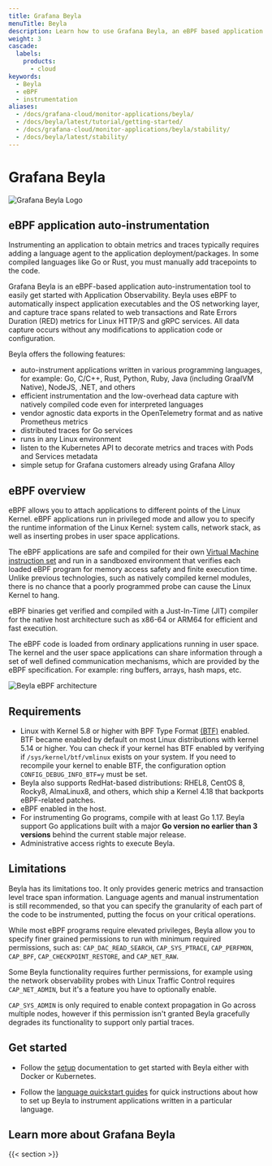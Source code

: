 ```yaml
---
title: Grafana Beyla
menuTitle: Beyla
description: Learn how to use Grafana Beyla, an eBPF based application auto-instrumentation tool.
weight: 3
cascade:
  labels:
    products:
      - cloud
keywords:
  - Beyla
  - eBPF
  - instrumentation
aliases:
  - /docs/grafana-cloud/monitor-applications/beyla/
  - /docs/beyla/latest/tutorial/getting-started/
  - /docs/grafana-cloud/monitor-applications/beyla/stability/
  - /docs/beyla/latest/stability/
---
```


# Grafana Beyla

![Grafana Beyla Logo](https://grafana.com/media/docs/grafana-cloud/beyla/beyla-logo.png)

## eBPF application auto-instrumentation

Instrumenting an application to obtain metrics and traces typically requires adding a language agent to the application deployment/packages.
In some compiled languages like Go or Rust, you must manually add tracepoints to the code.

Grafana Beyla is an eBPF-based application auto-instrumentation tool to easily get started with Application Observability.
Beyla uses eBPF to automatically inspect application executables and the OS networking layer, and capture trace spans related to web transactions and Rate Errors Duration (RED) metrics for Linux HTTP/S and gRPC services.
All data capture occurs without any modifications to application code or configuration.

Beyla offers the following features:

- auto-instrument applications written in various programming languages, for example: Go, C/C++, Rust, Python, Ruby, Java (including GraalVM Native), NodeJS, .NET, and others
- efficient instrumentation and the low-overhead data capture with natively compiled code even for interpreted languages
- vendor agnostic data exports in the OpenTelemetry format and as native Prometheus metrics
- distributed traces for Go services
- runs in any Linux environment
- listen to the Kubernetes API to decorate metrics and traces with Pods and Services metadata
- simple setup for Grafana customers already using Grafana Alloy

## eBPF overview

eBPF allows you to attach applications to different points of the Linux Kernel. eBPF applications run in privileged mode and allow you to specify the runtime information of the Linux Kernel: system calls, network stack, as well as inserting probes in user space applications.

The eBPF applications are safe and compiled for their own [Virtual Machine instruction set](https://docs.kernel.org/bpf/standardization/instruction-set.html) and run in a sandboxed environment that verifies each loaded eBPF program for memory access safety and finite execution time. Unlike previous technologies, such as natively compiled kernel modules, there is no chance that a poorly programmed probe can cause the Linux Kernel to hang.

eBPF binaries get verified and compiled with a Just-In-Time (JIT) compiler for the native host architecture such as x86-64 or ARM64 for efficient and fast execution.

The eBPF code is loaded from ordinary applications running in user space. The kernel and the user space applications can share information through a set of well defined communication mechanisms, which are provided by the eBPF specification. For example: ring buffers, arrays, hash maps, etc.

![Beyla eBPF architecture](https://grafana.com/media/docs/grafana-cloud/beyla/tutorial/ebpf-arch.svg)

## Requirements

- Linux with Kernel 5.8 or higher with BPF Type Format [(BTF)](https://www.kernel.org/doc/html/latest/bpf/btf.html)
  enabled. BTF became enabled by default on most Linux distributions with kernel 5.14 or higher.
  You can check if your kernel has BTF enabled by verifying if `/sys/kernel/btf/vmlinux` exists on your system.
  If you need to recompile your kernel to enable BTF, the configuration option `CONFIG_DEBUG_INFO_BTF=y` must be
  set.
- Beyla also supports RedHat-based distributions: RHEL8, CentOS 8, Rocky8, AlmaLinux8, and others, which ship a Kernel 4.18 that backports eBPF-related patches.
- eBPF enabled in the host.
- For instrumenting Go programs, compile with at least Go 1.17. Beyla support Go applications built with a major **Go version no earlier than 3 versions** behind the current stable major release.
- Administrative access rights to execute Beyla.

## Limitations

Beyla has its limitations too. It only provides generic metrics and transaction level trace span information. Language agents and manual instrumentation is still recommended, so that you can specify the granularity of each part of the code to be instrumented, putting the focus on your critical operations.

While most eBPF programs require elevated privileges, Beyla allow you to specify finer grained permissions to run with minimum required permissions, such as: `CAP_DAC_READ_SEARCH`, `CAP_SYS_PTRACE`, `CAP_PERFMON`, `CAP_BPF`, `CAP_CHECKPOINT_RESTORE`, and `CAP_NET_RAW`.

Some Beyla functionality requires further permissions, for example using the network observability probes with Linux Traffic Control requires `CAP_NET_ADMIN`, but it's a feature you have to optionally enable.

`CAP_SYS_ADMIN` is only required to enable context propagation in Go across multiple nodes, however if this permission
isn't granted Beyla gracefully degrades its functionality to support only partial traces.

## Get started

- Follow the [setup](setup/) documentation to get started with Beyla either with Docker or Kubernetes.

- Follow the [language quickstart guides](quickstart/) for quick instructions
  about how to set up Beyla to instrument applications written in a particular language.

## Learn more about Grafana Beyla

{{< section >}}
